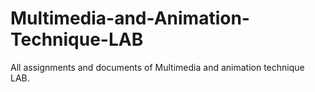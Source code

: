 # Multimedia-and-Animation-Technique-LAB
All assignments and documents of Multimedia and animation technique LAB. 

